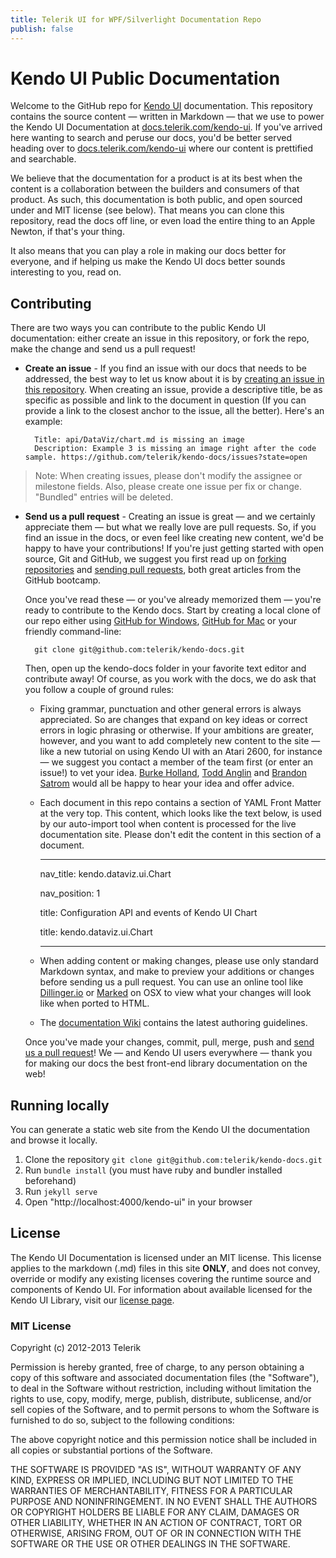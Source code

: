 ```yaml
---
title: Telerik UI for WPF/Silverlight Documentation Repo
publish: false
---
```


# Kendo UI Public Documentation

Welcome to the GitHub repo for [Kendo UI](http://www.telerik.com/kendo-ui) documentation. This repository contains the source content — written in Markdown — that we use to power the Kendo UI Documentation at [docs.telerik.com/kendo-ui](http://docs.telerik.com/kendo-ui/). If you've arrived here wanting to search and peruse our docs, you'd be better served heading over to [docs.telerik.com/kendo-ui](http://docs.telerik.com/kendo-ui) where our content is prettified and searchable.

We believe that the documentation for a product is at its best when the content is a collaboration between the builders and consumers of that product. As such, this documentation is both public, and open sourced under and MIT license (see below). That means you can clone this repository, read the docs off line, or even load the entire thing to an Apple Newton, if that's your thing.

It also means that you can play a role in making our docs better for everyone, and if helping us make the Kendo UI docs better sounds interesting to you, read on.

## Contributing

There are two ways you can contribute to the public Kendo UI documentation: either create an issue in this repository, or fork the repo, make the change and send us a pull request!

* **Create an issue** - If you find an issue with our docs that needs to be addressed, the best way to let us know about it is by [creating an issue in this repository](https://github.com/telerik/kendo-docs/issues?state=open). When creating an issue, provide a descriptive title, be as specific as possible and link to the document in question (If you can provide a link to the closest anchor to the issue, all the better). Here's an example:

        Title: api/DataViz/chart.md is missing an image
        Description: Example 3 is missing an image right after the code sample. https://github.com/telerik/kendo-docs/issues?state=open

> Note: When creating issues, please don't modify the assignee or milestone fields. Also, please create one issue per fix or change. "Bundled" entries will be deleted.

* **Send us a pull request** - Creating an issue is great — and we certainly appreciate them — but what we really love are pull requests. So, if you find an issue in the docs, or even feel like creating new content, we'd be happy to have your contributions! If you're just getting started with open source, Git and GitHub, we suggest you first read up on [forking repositories](https://help.github.com/articles/fork-a-repo) and [sending pull requests](https://help.github.com/articles/using-pull-requests), both great articles from the GitHub bootcamp.

    Once you've read these — or you've already memorized them — you're ready to contribute to the Kendo docs. Start by creating a local clone of our repo either using [GitHub for Windows](http://windows.github.com/), [GitHub for Mac](http://mac.github.com/) or your friendly command-line:

        git clone git@github.com:telerik/kendo-docs.git

    Then, open up the kendo-docs folder in your favorite text editor and contribute away! Of course, as you work with the docs, we do ask that you follow a couple of ground rules:

    - Fixing grammar, punctuation and other general errors is always appreciated. So are changes that expand on key ideas or correct errors in logic phrasing or otherwise. If your ambitions are greater, however, and you want to add completely new content to the site — like a new tutorial on using Kendo UI with an Atari 2600, for instance — we suggest you contact a member of the team first (or enter an issue!) to vet your idea. [Burke Holland](http://twitter.com/burkeholland), [Todd Anglin](http://twitter.com/toddanglin) and [Brandon Satrom](http://twitter.com/brandonsatrom) would all be happy to hear your idea and offer advice.
    - Each document in this repo contains a section of YAML Front Matter at the very top. This content, which looks like the text below, is used by our auto-import tool when content is processed for the live documentation site. Please don't edit the content in this section of a document.

         ---

        nav_title: kendo.dataviz.ui.Chart

        nav_position: 1

        title: Configuration API and events of Kendo UI Chart

        title: kendo.dataviz.ui.Chart


         ---

    - When adding content or making changes, please use only standard Markdown syntax, and make to preview your additions or changes before sending us a pull request. You can use an online tool like [Dillinger.io](http://dillinger.io/) or [Marked](http://markedapp.com/) on OSX to view what your changes will look like when ported to HTML.

    - The [documentation Wiki](https://github.com/telerik/kendo-docs/wiki) contains the latest authoring guidelines.

    Once you've made your changes, commit, pull, merge, push and [send us a pull request](https://help.github.com/articles/using-pull-requests)! We — and Kendo UI users everywhere — thank you for making our docs the best front-end library documentation on the web!

## Running locally

You can generate a static web site from the Kendo UI the documentation and browse it locally.

1. Clone the repository `git clone git@github.com:telerik/kendo-docs.git`
2. Run `bundle install` (you must have ruby and bundler installed beforehand)
3. Run `jekyll serve`
4. Open "http://localhost:4000/kendo-ui" in your browser

## License

The Kendo UI Documentation is licensed under an MIT license. This license applies to the markdown (.md) files in this site **ONLY**, and does not convey, override or modify any existing licenses covering the runtime source and components of Kendo UI. For information about available licensed for the Kendo UI Library, visit our [license page](http://www.telerik.com/purchase/license-agreement/kendo-ui-complete).

### MIT License

Copyright (c) 2012-2013 Telerik

Permission is hereby granted, free of charge, to any person obtaining a copy of this software and associated documentation files (the "Software"), to deal in the Software without restriction, including without limitation the rights to use, copy, modify, merge, publish, distribute, sublicense, and/or sell copies of the Software, and to permit persons to whom the Software is furnished to do so, subject to the following conditions:

The above copyright notice and this permission notice shall be included in all copies or substantial portions of the Software.

THE SOFTWARE IS PROVIDED "AS IS", WITHOUT WARRANTY OF ANY KIND, EXPRESS OR IMPLIED, INCLUDING BUT NOT LIMITED TO THE WARRANTIES OF MERCHANTABILITY, FITNESS FOR A PARTICULAR PURPOSE AND NONINFRINGEMENT. IN NO EVENT SHALL THE AUTHORS OR COPYRIGHT HOLDERS BE LIABLE FOR ANY CLAIM, DAMAGES OR OTHER LIABILITY, WHETHER IN AN ACTION OF CONTRACT, TORT OR OTHERWISE, ARISING FROM, OUT OF OR IN CONNECTION WITH THE SOFTWARE OR THE USE OR OTHER DEALINGS IN THE SOFTWARE.

